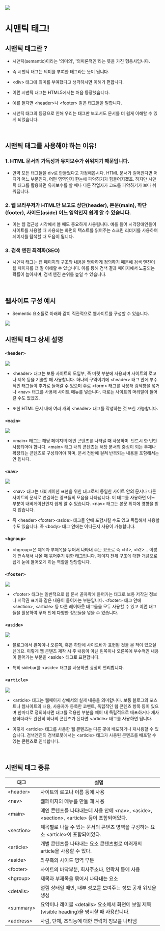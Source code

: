 <img src='https://img1.daumcdn.net/thumb/R1280x0/?scode=mtistory2&fname=https%3A%2F%2Fblog.kakaocdn.net%2Fdn%2FdmofMj%2FbtsbTpumFCf%2FmopLD1vUkzW7ikRbjHnfFK%2Fimg.png'>

<br/>

# 시맨틱 태그!

## 시맨틱 태그란 ?

- 시맨틱(semantic)이라는 '의미의', '의미론적인'라는 뜻을 가진 형용사입니다.

- 즉 시맨틱 태그는 의미를 부여한 태그라는 뜻이 됩니다.

- &lt;div&gt; 태그에 의미를 부여했다고 생각하시면 이해가 편합니다.

- 이런 시맨틱 태그는 HTML5에서는 처음 등장했습니다.

- 예를 들자면 &lt;header&gt;나 &lt;footer&gt; 같은 태그들을 말합니다.

- 시맨틱 태그의 등장으로 인해 우리는 태그만 보고서도 문서를 더 쉽게 이해할 수 있게 되었습니다.

<br/>

## 시맨틱 태그를 사용해야 하는 이유!

### 1. HTML 문서의 가독성과 유지보수가 쉬워지기 때문입니다.

- 만약 모든 태그들을 div로 만들었다고 가정해봅시다. HTML 문서가 길어진다면 어디가 어느 부분인지, 어떤 영역인지 한눈에 파악하기가 힘들어지겠죠. 하지만 시맨틱 태그를 활용하면 유지보수를 할 때나 다른 작업자가 코드를 파악하기가 보다 쉬워집니다.

### 2. 웹 브라우저가 HTML만 보고도 상단(header), 본문(main), 하단(footer), 사이드(aside) 어느 영역인지 쉽게 알 수 있습니다.

- 이는 웹 접근성 시각에서 볼 때도 중요하게 사용됩니다. 예를 들어 시각장애인들이 사이트를 사용할 때 사용되는 화면의 텍스트를 읽어주는 스크린 리더기를 사용하여 페이지를 탐색할 때 도움이 됩니다.

### 3. 검색 엔진 최적화(SEO)

- 시멘틱 태그는 웹 페이지의 구조와 내용을 명확하게 정의하기 때문에 검색 엔진이 웹 페이지를 더 잘 이해할 수 있습니다. 이를 통해 검색 결과 페이지에서 노출되는 확률이 높아지며, 검색 엔진 순위를 높일 수 있습니다.

<br/>

## 웹사이트 구성 예시

- Sementic 요소들로 아래와 같이 직관적으로 웹사이트를 구성할 수 있습니다.

<img src='https://img1.daumcdn.net/thumb/R1280x0/?scode=mtistory2&fname=https%3A%2F%2Fblog.kakaocdn.net%2Fdn%2Fbcjhw8%2FbtsbQ3FVH4z%2FkqZgzJtNX3ojhpZGo1GIk1%2Fimg.png'>

<br/>

## 시맨틱 태그 상세 설명

### `<header>`

<img src='https://img1.daumcdn.net/thumb/R1280x0/?scode=mtistory2&fname=https%3A%2F%2Fblog.kakaocdn.net%2Fdn%2FwblPa%2FbtsbUpm2Ab2%2FquA8Y33ISRingVxq2pKlYK%2Fimg.jpg'>

- &lt;header&gt; 태그는 보통 사이트의 도입부, 즉 머릿 부분에 사용되며 사이트의 로고나 제목 등을 기술할 때 사용합니다. 하나의 구역이기에 &lt;header&gt; 태그 안에 부수적인 태그들이 추가로 들어갈 수 있으며 주로 &lt;form&gt; 태그를 사용해 검색창을 넣거나 &lt;nav&gt; 태그를 사용해 사이트 메뉴를 넣습니다. 때로는 사이트의 머리말이 들어갈 수도 있겠죠.

- 또한 HTML 문서 내에 여러 개의 &lt;header&gt; 태그를 작성하는 것 또한 가능합니다.

### `<main>`

<img src='https://img1.daumcdn.net/thumb/R1280x0/?scode=mtistory2&fname=https%3A%2F%2Fblog.kakaocdn.net%2Fdn%2Fda9D2n%2FbtsbVboyA8Q%2FTJZpWOKk6QfygzK0hm99i0%2Fimg.png'>

- &lt;main&gt; 태그는 해당 페이지의 메인 콘텐츠를 나타낼 때 사용하며  반드시 한 번만 사용되어야 합니다. &lt;main&gt; 태그 내의 콘텐츠는 해당 문서의 중심이 되는 주제나 확장되는 콘텐츠로 구성되어야 하며, 문서 전반에 걸쳐 반복되는 내용을 포함해서는 안 됩니다.

### `<nav>`

<img src='https://img1.daumcdn.net/thumb/R1280x0/?scode=mtistory2&fname=https%3A%2F%2Fblog.kakaocdn.net%2Fdn%2FdnD0IL%2FbtsbTV7BEx5%2Ffgyq6hRLJFtffqtQzarWs0%2Fimg.jpg'>

- &lt;nav&gt; 태그는 내비게이션 표현을 위한 태그로써 동일한 사이트 안의 문서나 다른 사이트의 문서로 연결하는 링크들의 모음을 나타냅니다. 이 태그를 사용하면 어느 부분이 내비게이션인지 쉽게 알 수 있습니다. &lt;nav&gt; 태그는 본문 위치에 영향을 받지 않습니다.

- 즉 &lt;header&gt;&lt;footer&gt;&lt;aside&gt; 태그들 안에 포함시킬 수도 있고 독립해서 사용할 수도 있습니다. 즉 &lt;body&gt; 태그 안에는 어디든지 사용이 가능합니다.

### `<hgroup>`

- &lt;hgroup&gt;은 제목과 부제목을 묶어서 나타내 주는 요소로 즉 &lt;h1&gt;, &lt;h2&gt;... 이렇게 연속해서 나올 때 묶어주기 위한 태그입니다. 페이지 전체 구조에 대한 개념으로 쉽게 눈에 들어오게 하는 역할을 담당합니다.

### `<footer>`

<img src='https://img1.daumcdn.net/thumb/R1280x0/?scode=mtistory2&fname=https%3A%2F%2Fblog.kakaocdn.net%2Fdn%2F0AdFy%2FbtsbSMwo8aq%2Fb4slVpVXv3T2B5aKcHxIl1%2Fimg.jpg'>

- &lt;footer&gt; 태그는 일반적으로 웹 문서 끝자락에 들어가는 태그로 보통 저작권 정보나 저작권 표기와 같은 내용이 들어가는 부분입니다. &lt;footer&gt; 태그 안에  &lt;section&gt;, &lt;article&gt; 등 다른 레이아웃 태그들을 모두 사용할 수 있고 이런 태그들을 활용하여 푸터 안에 다양한 정보들을 넣을 수 있습니다.

### `<aside>`

<img src='https://img1.daumcdn.net/thumb/R1280x0/?scode=mtistory2&fname=https%3A%2F%2Fblog.kakaocdn.net%2Fdn%2FcNNS6t%2FbtsbRyrVDH1%2FH3aaKytkgquHcDxK5LMCK0%2Fimg.jpg'>

- 블로그에서 왼쪽이나 오른쪽, 혹은 하단에 사이드바가 표현된 것을 본 적이 있으실 텐데요. 이렇게 웹 콘텐츠 제작 시 주 내용이 아닌 왼쪽이나 오른쪽에 부수적인 내용이 들어가는 부분을 &lt;aside&gt; 태그로 표현합니다.

- 특히 sidebar를 &lt;aside&gt; 태그를 사용하면 굉장히 편리합니다.

### `<article>`

<img src='https://img1.daumcdn.net/thumb/R1280x0/?scode=mtistory2&fname=https%3A%2F%2Fblog.kakaocdn.net%2Fdn%2F3TVn7%2FbtsbVcntkmX%2FkbJcEj1EkxMXr1BKylo5mK%2Fimg.jpg'>

- &lt;article&gt; 태그는 웹페이지 상에서의 실제 내용을 의미합니다. 보통 블로그의 포스트나 웹사이트의 내용, 사용자가 등록한 코멘트, 독립적인 웹 콘텐츠 항목 등이 있으며 한마디로 정의하자면 태그를 적용한 부분을 떼어 내 독립적으로 배포하거나 재사용하더라도 완전히 하나의 콘텐츠가 된다면 &lt;article&gt; 태그를 사용하면 됩니다.

- 이렇게 &lt;article&gt; 태그를 사용한 웹 콘텐츠는 다른 곳에 배포하거나 재사용할 수 있습니다. 검색엔진의 검색로봇에서는 &lt;article&gt; 태그가 사용된 콘텐츠를 배포할 수 있는 콘텐츠로 인식합니다.

<br/>

## 시맨틱 태그 종류

| 태그            | 설명                                                                                                               |
| --------------- | ------------------------------------------------------------------------------------------------------------------ |
| &lt;header&gt;  | 사이트의 로고나 이름 등에 사용                                                                                     |
| &lt;nav&gt;     | 웹페이지의 메뉴를 만들 때 사용                                                                                     |
| &lt;main&gt;    | 메인 콘텐츠를 나타내는데 사용 안에 &lt;nav&gt;, &lt;aside&gt;, &lt;section&gt;, &lt;article&gt; 등이 포함되어있다. |
| &lt;section&gt; | 제목별로 나눌 수 있는 문서의 콘텐츠 영역을 구성하는 요소 &lt;article&gt;이 포함되어있다.                           |
| &lt;article&gt; | 개별 콘텐츠를 나타내는 요소 콘텐츠별로 여러개의 article을 사용할 수 있다.                                          |
| &lt;aside&gt;   | 좌우측의 사이드 영역 부분                                                                                          |
| &lt;footer&gt;  | 사이트의 바닥부분, 회사주소나, 연락처 등에 사용                                                                    |
| &lt;hgroup&gt;  | 제목과 부제목을 묶어서 나타내는 요소                                                                               |
| &lt;details&gt; | 열림 상태일 때만, 내부 정보를 보여주는 정보 공개 위젯을 생성                                                       |
| &lt;summary&gt; | 요약이나 레이블 &lt;details&gt; 요소에서 화면에 보일 제목(visible heading)을 명시할 때 사용합니다.                 |
| &lt;address&gt; | 사람, 단체, 조직등에 대한 연락처 정보를 나타냄                                                                     |
